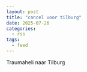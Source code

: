 ```yaml
---
layout: post
title: "cancel voor tilburg"
date: 2025-07-26
categories: 
  - rss
tags: 
  - feed
---
```


Traumaheli naar Tilburg
